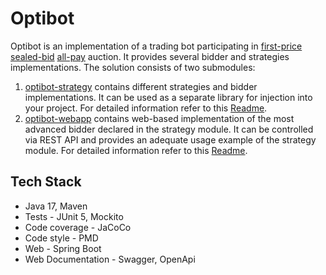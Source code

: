# Optibot
Optibot is an implementation of a trading bot participating in [first-price sealed-bid](https://en.wikipedia.org/wiki/First-price_sealed-bid_auction) [all-pay](https://en.wikipedia.org/wiki/All-pay_auction) auction. It provides several bidder and strategies implementations.
The solution consists of two submodules:
1. [optibot-strategy](optibot-strategy) contains different strategies and bidder implementations. It can be used as a separate library for injection into your project. For detailed information refer to this [Readme](optibot-strategy/Readme.md).
2. [optibot-webapp](optibot-webapp) contains web-based implementation of the most advanced bidder declared in the strategy module. It can be controlled via REST API and provides an adequate usage example of the strategy module. For detailed information refer to this [Readme](optibot-webapp/Readme.md).

## Tech Stack
- Java 17, Maven
- Tests - JUnit 5, Mockito
- Code coverage - JaCoCo
- Code style - PMD
- Web - Spring Boot
- Web Documentation - Swagger, OpenApi